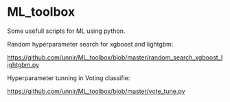 # ML_toolbox
Some usefull scripts for ML using python.

 Random hyperparameter search for xgboost and lightgbm: 
 
 https://github.com/unnir/ML_toolbox/blob/master/random_search_xgboost_lightgbm.py


Hyperparameter tunning in Voting classifie:

https://github.com/unnir/ML_toolbox/blob/master/vote_tune.py
